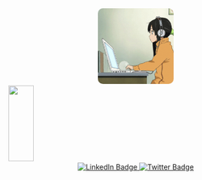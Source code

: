 <div id="header" align="center">
    <img src="https://github.com/zhea-n0x/zhea-n0x/blob/main/computer-work.gif" width="150" style="border-radius: 10px"/>
</div>
<span>
    <img src="." height="150" width="50"
</span>
<div id="badges" align="center">
  <a href="your-linkedin-URL">
    <img src="https://img.shields.io/badge/LinkedIn-blue?style=for-the-badge&logo=linkedin&logoColor=white" alt="LinkedIn Badge"/>
  </a>
  <a href="your-twitter-URL">
    <img src="https://img.shields.io/badge/Youtube-blue?style=for-the-badge&logo=youtube&logoColor=white" alt="Twitter Badge"/>
  </a>
</div>

<!--
**zhea-n0x/zhea-n0x** is a ✨ _special_ ✨ repository because its `README.md` (this file) appears on your GitHub profile.

Here are some ideas to get you started:

- 🔭 I’m currently working on ...
- 🌱 I’m currently learning ...
- 👯 I’m looking to collaborate on ...
- 🤔 I’m looking for help with ...
- 💬 Ask me about ...
- 📫 How to reach me: ...
- 😄 Pronouns: ...
- ⚡ Fun fact: ...
-->
